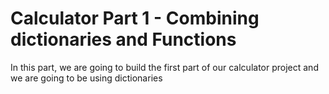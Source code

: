 # Calculator Part 1 - Combining dictionaries and Functions

In this part, we are going to build the first part of our calculator project and we are going to be using dictionaries